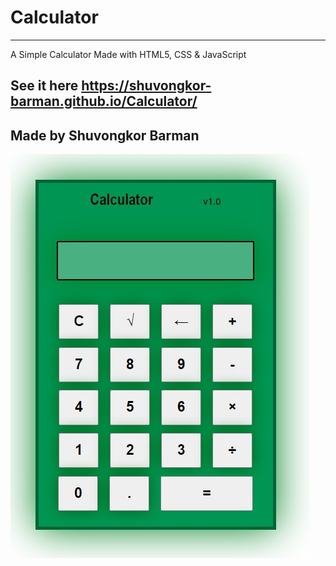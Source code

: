 # Calculator
-------------------
A Simple Calculator
Made with HTML5, CSS & JavaScript

See it here
https://shuvongkor-barman.github.io/Calculator/
-------------------
Made by Shuvongkor Barman
-------------------
![](Screenshot/Simple_Calculator.jpg)
